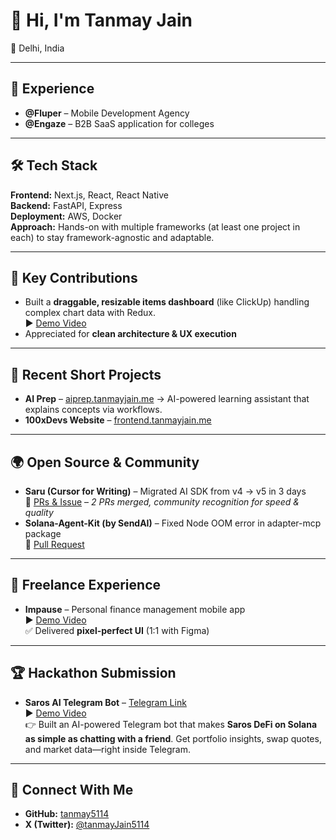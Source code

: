 # 👋 Hi, I'm Tanmay Jain  
📍 Delhi, India  

---

## 💼 Experience  
- **@Fluper** – Mobile Development Agency  
- **@Engaze** – B2B SaaS application for colleges  

---

## 🛠️ Tech Stack  
**Frontend:** Next.js, React, React Native  
**Backend:** FastAPI, Express  
**Deployment:** AWS, Docker  
**Approach:** Hands-on with multiple frameworks (at least one project in each) to stay framework-agnostic and adaptable.  

---

## 🚀 Key Contributions  
- Built a **draggable, resizable items dashboard** (like ClickUp) handling complex chart data with Redux.  
  ▶️ [Demo Video](https://www.loom.com/share/59ced36e70244eddbc335ec983c30eba?sid=149ae3bd-8bd0-4814-ba7c-0ba2c7c212c5)  
- Appreciated for **clean architecture & UX execution**  

---

## 🔖 Recent Short Projects  
- **AI Prep** – [aiprep.tanmayjain.me](https://aiprep.tanmayjain.me) → AI-powered learning assistant that explains concepts via workflows.  
- **100xDevs Website** – [frontend.tanmayjain.me](https://frontend.tanmayjain.me)  

---

## 🌍 Open Source & Community  
- **Saru (Cursor for Writing)** – Migrated AI SDK from v4 → v5 in 3 days  
  🔗 [PRs & Issue](https://github.com/will-lp1/saru/issues/61) – *2 PRs merged, community recognition for speed & quality*  
- **Solana-Agent-Kit (by SendAI)** – Fixed Node OOM error in adapter-mcp package  
  🔗 [Pull Request](https://github.com/sendaifun/solana-agent-kit/pull/499)  

---

## 💼 Freelance Experience  
- **Impause** – Personal finance management mobile app  
  ▶️ [Demo Video](https://www.loom.com/share/a8ccc30e48d2478ab523bc56b50d52eb?sid=90f203b4-b232-43ff-bbb4-7e20bb295792)  
  ✅ Delivered **pixel-perfect UI** (1:1 with Figma)  

---

## 🏆 Hackathon Submission  
- **Saros AI Telegram Bot** – [Telegram Link](https://t.me/SarosSDKBot)  
  ▶️ [Demo Video](https://youtube.com/shorts/mbYmYLSCCmo?feature=share)  
  👉 Built an AI-powered Telegram bot that makes **Saros DeFi on Solana as simple as chatting with a friend**. Get portfolio insights, swap quotes, and market data—right inside Telegram.  

---

## 🔗 Connect With Me  
- **GitHub:** [tanmay5114](https://github.com/tanmay5114)  
- **X (Twitter):** [@tanmayJain5114](https://x.com/tanmayJain5114)  
